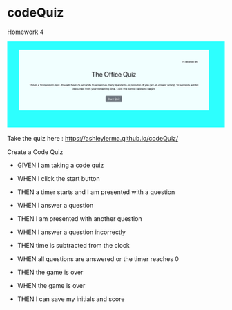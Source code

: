 # codeQuiz

Homework 4

![](assets/QuizShot.png)

Take the quiz here : https://ashleylerma.github.io/codeQuiz/

Create a Code Quiz

- GIVEN I am taking a code quiz

- WHEN I click the start button
- THEN a timer starts and I am presented with a question

- WHEN I answer a question
- THEN I am presented with another question

- WHEN I answer a question incorrectly
- THEN time is subtracted from the clock

- WHEN all questions are answered or the timer reaches 0
- THEN the game is over

- WHEN the game is over
- THEN I can save my initials and score
